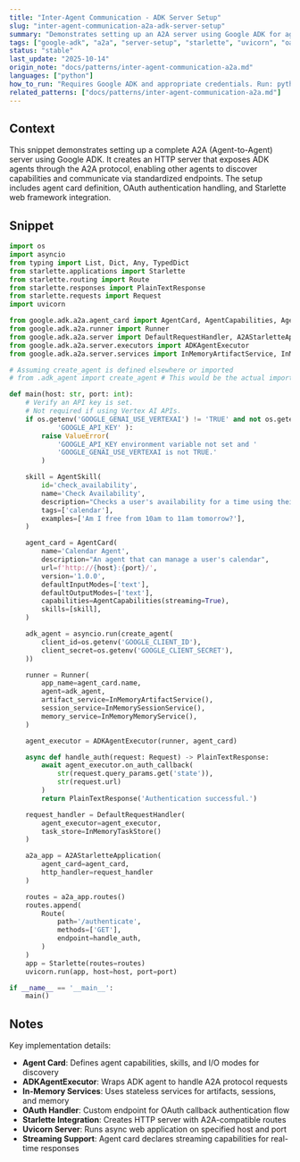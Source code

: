 ```yaml
---
title: "Inter-Agent Communication - ADK Server Setup"
slug: "inter-agent-communication-a2a-adk-server-setup"
summary: "Demonstrates setting up an A2A server using Google ADK for agent-to-agent communication with OAuth authentication support."
tags: ["google-adk", "a2a", "server-setup", "starlette", "uvicorn", "oauth"]
status: "stable"
last_update: "2025-10-14"
origin_note: "docs/patterns/inter-agent-communication-a2a.md"
languages: ["python"]
how_to_run: "Requires Google ADK and appropriate credentials. Run: python inter-agent-communication-a2a-adk-server-setup.py"
related_patterns: ["docs/patterns/inter-agent-communication-a2a.md"]
---
```


## Context

This snippet demonstrates setting up a complete A2A (Agent-to-Agent) server using Google ADK. It creates an HTTP server that exposes ADK agents through the A2A protocol, enabling other agents to discover capabilities and communicate via standardized endpoints. The setup includes agent card definition, OAuth authentication handling, and Starlette web framework integration.

## Snippet

```python
import os
import asyncio
from typing import List, Dict, Any, TypedDict
from starlette.applications import Starlette
from starlette.routing import Route
from starlette.responses import PlainTextResponse
from starlette.requests import Request
import uvicorn

from google.adk.a2a.agent_card import AgentCard, AgentCapabilities, AgentSkill
from google.adk.a2a.runner import Runner
from google.adk.a2a.server import DefaultRequestHandler, A2AStarletteApplication
from google.adk.a2a.server.executors import ADKAgentExecutor
from google.adk.a2a.server.services import InMemoryArtifactService, InMemorySessionService, InMemoryMemoryService

# Assuming create_agent is defined elsewhere or imported
# from .adk_agent import create_agent # This would be the actual import

def main(host: str, port: int):
    # Verify an API key is set.
    # Not required if using Vertex AI APIs.
    if os.getenv('GOOGLE_GENAI_USE_VERTEXAI') != 'TRUE' and not os.getenv(
            'GOOGLE_API_KEY' ):
        raise ValueError(
            'GOOGLE_API_KEY environment variable not set and '
            'GOOGLE_GENAI_USE_VERTEXAI is not TRUE.'
        )

    skill = AgentSkill(
        id='check_availability',
        name='Check Availability',
        description="Checks a user's availability for a time using their Google Calendar",
        tags=['calendar'],
        examples=['Am I free from 10am to 11am tomorrow?'],
    )

    agent_card = AgentCard(
        name='Calendar Agent',
        description="An agent that can manage a user's calendar",
        url=f'http://{host}:{port}/',
        version='1.0.0',
        defaultInputModes=['text'],
        defaultOutputModes=['text'],
        capabilities=AgentCapabilities(streaming=True),
        skills=[skill],
    )

    adk_agent = asyncio.run(create_agent(
        client_id=os.getenv('GOOGLE_CLIENT_ID'),
        client_secret=os.getenv('GOOGLE_CLIENT_SECRET'),
    ))

    runner = Runner(
        app_name=agent_card.name,
        agent=adk_agent,
        artifact_service=InMemoryArtifactService(),
        session_service=InMemorySessionService(),
        memory_service=InMemoryMemoryService(),
    )

    agent_executor = ADKAgentExecutor(runner, agent_card)

    async def handle_auth(request: Request) -> PlainTextResponse:
        await agent_executor.on_auth_callback(
            str(request.query_params.get('state')),
            str(request.url)
        )
        return PlainTextResponse('Authentication successful.')

    request_handler = DefaultRequestHandler(
        agent_executor=agent_executor,
        task_store=InMemoryTaskStore()
    )

    a2a_app = A2AStarletteApplication(
        agent_card=agent_card,
        http_handler=request_handler
    )

    routes = a2a_app.routes()
    routes.append(
        Route(
            path='/authenticate',
            methods=['GET'],
            endpoint=handle_auth,
        )
    )
    app = Starlette(routes=routes)
    uvicorn.run(app, host=host, port=port)

if __name__ == '__main__':
    main()
```

## Notes

Key implementation details:

- **Agent Card**: Defines agent capabilities, skills, and I/O modes for discovery
- **ADKAgentExecutor**: Wraps ADK agent to handle A2A protocol requests
- **In-Memory Services**: Uses stateless services for artifacts, sessions, and memory
- **OAuth Handler**: Custom endpoint for OAuth callback authentication flow
- **Starlette Integration**: Creates HTTP server with A2A-compatible routes
- **Uvicorn Server**: Runs async web application on specified host and port
- **Streaming Support**: Agent card declares streaming capabilities for real-time responses
